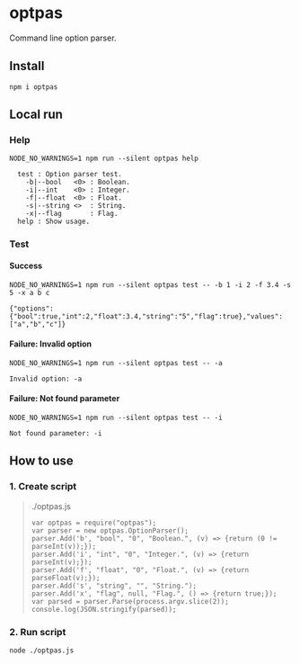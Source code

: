# optpas
Command line option parser.

## Install
`npm i optpas`

## Local run
### Help
`NODE_NO_WARNINGS=1 npm run --silent optpas help`
```
  test : Option parser test.
    -b|--bool   <0> : Boolean.
    -i|--int    <0> : Integer.
    -f|--float  <0> : Float.
    -s|--string <>  : String.
    -x|--flag       : Flag.
  help : Show usage.
```
### Test
#### Success
`NODE_NO_WARNINGS=1 npm run --silent optpas test -- -b 1 -i 2 -f 3.4 -s 5 -x a b c`
```
{"options":{"bool":true,"int":2,"float":3.4,"string":"5","flag":true},"values":["a","b","c"]}
```
#### Failure: Invalid option
`NODE_NO_WARNINGS=1 npm run --silent optpas test -- -a`
```
Invalid option: -a
```
#### Failure: Not found parameter
`NODE_NO_WARNINGS=1 npm run --silent optpas test -- -i`
```
Not found parameter: -i
```

## How to use
### 1. Create script
> ./optpas.js
>```
>var optpas = require("optpas");
>var parser = new optpas.OptionParser();
>parser.Add('b', "bool", "0", "Boolean.", (v) => {return (0 != parseInt(v));});
>parser.Add('i', "int", "0", "Integer.", (v) => {return parseInt(v);});
>parser.Add('f', "float", "0", "Float.", (v) => {return parseFloat(v);});
>parser.Add('s', "string", "", "String.");
>parser.Add('x', "flag", null, "Flag.", () => {return true;});
>var parsed = parser.Parse(process.argv.slice(2));
>console.log(JSON.stringify(parsed));
>```
### 2. Run script
`node ./optpas.js`
